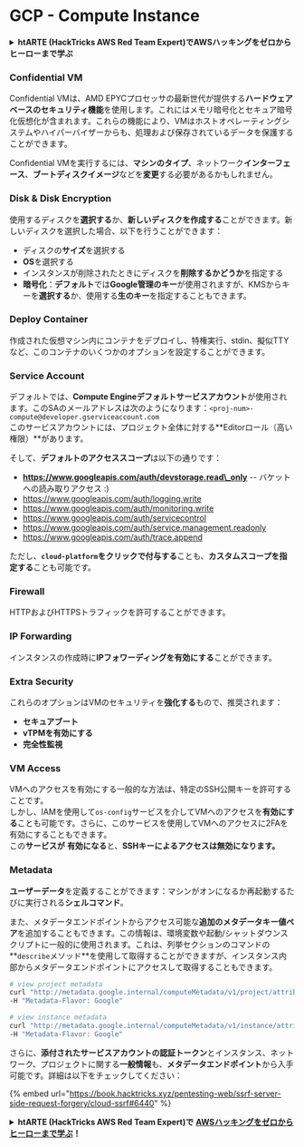 # GCP - Compute Instance

<details>

<summary><strong>htARTE (HackTricks AWS Red Team Expert)でAWSハッキングをゼロからヒーローまで学ぶ</strong></summary>

HackTricksをサポートする他の方法:

* **HackTricksにあなたの会社を広告したい**、または**HackTricksをPDFでダウンロードしたい**場合は、[**サブスクリプションプラン**](https://github.com/sponsors/carlospolop)をチェックしてください！
* [**公式PEASS & HackTricksグッズ**](https://peass.creator-spring.com)を入手する
* [**The PEASS Family**](https://opensea.io/collection/the-peass-family)を発見し、独占的な[**NFTs**](https://opensea.io/collection/the-peass-family)のコレクションをチェックする
* 💬 [**Discordグループ**](https://discord.gg/hRep4RUj7f)に**参加する**か、[**テレグラムグループ**](https://t.me/peass)に参加するか、**Twitter** 🐦 [**@carlospolopm**](https://twitter.com/carlospolopm)を**フォローする**。
* **HackTricks**の[**GitHubリポジトリ**](https://github.com/carlospolop/hacktricks)と[**HackTricks Cloud**](https://github.com/carlospolop/hacktricks-cloud)にPRを提出して、あなたのハッキングのコツを共有する。

</details>

### Confidential VM

Confidential VMは、AMD EPYCプロセッサの最新世代が提供する**ハードウェアベースのセキュリティ機能**を使用します。これにはメモリ暗号化とセキュア暗号化仮想化が含まれます。これらの機能により、VMはホストオペレーティングシステムやハイパーバイザーからも、処理および保存されているデータを保護することができます。

Confidential VMを実行するには、**マシンのタイプ**、ネットワーク**インターフェース**、**ブートディスクイメージ**などを**変更**する必要があるかもしれません。

### Disk & Disk Encryption

使用するディスクを**選択する**か、**新しいディスクを作成する**ことができます。新しいディスクを選択した場合、以下を行うことができます：

* ディスクの**サイズ**を選択する
* **OS**を選択する
* インスタンスが削除されたときにディスクを**削除するかどうか**を指定する
* **暗号化**：**デフォルト**では**Google管理のキー**が使用されますが、KMSからキーを**選択する**か、使用する**生のキー**を指定することもできます。

### Deploy Container

作成された仮想マシン内にコンテナをデプロイし、特権実行、stdin、擬似TTYなど、このコンテナのいくつかのオプションを設定することができます。

### Service Account

デフォルトでは、**Compute Engineデフォルトサービスアカウント**が使用されます。このSAのメールアドレスは次のようになります：`<proj-num>-compute@developer.gserviceaccount.com`\
このサービスアカウントには、プロジェクト全体に対する**Editorロール（高い権限）**があります。

そして、**デフォルトのアクセススコープ**は以下の通りです：

* **https://www.googleapis.com/auth/devstorage.read\_only** -- バケットへの読み取りアクセス :)
* https://www.googleapis.com/auth/logging.write
* https://www.googleapis.com/auth/monitoring.write
* https://www.googleapis.com/auth/servicecontrol
* https://www.googleapis.com/auth/service.management.readonly
* https://www.googleapis.com/auth/trace.append

ただし、**`cloud-platform`をクリックで付与する**ことも、**カスタムスコープを指定する**ことも可能です。

### Firewall

HTTPおよびHTTPSトラフィックを許可することができます。

### IP Forwarding

インスタンスの作成時に**IPフォワーディングを有効にする**ことができます。

### Extra Security

これらのオプションはVMのセキュリティを**強化する**もので、推奨されます：

* **セキュアブート**
* **vTPMを有効にする**
* **完全性監視**

### VM Access

VMへのアクセスを有効にする一般的な方法は、特定のSSH公開キーを許可することです。\
しかし、IAMを使用して`os-config`サービスを介してVMへのアクセスを**有効にする**ことも可能です。さらに、このサービスを使用してVMへのアクセスに2FAを有効にすることもできます。\
この**サービスが** **有効になる**と、**SSHキーによるアクセスは無効になります。**

### Metadata

**ユーザーデータ**を定義することができます：マシンがオンになるか再起動するたびに実行される**シェルコマンド**。

また、メタデータエンドポイントからアクセス可能な**追加のメタデータキー値ペア**を追加することもできます。この情報は、環境変数や起動/シャットダウンスクリプトに一般的に使用されます。これは、列挙セクションのコマンドの**`describe`メソッド**を使用して取得することができますが、インスタンス内部からメタデータエンドポイントにアクセスして取得することもできます。
```bash
# view project metadata
curl "http://metadata.google.internal/computeMetadata/v1/project/attributes/?recursive=true&alt=text" \
-H "Metadata-Flavor: Google"

# view instance metadata
curl "http://metadata.google.internal/computeMetadata/v1/instance/attributes/?recursive=true&alt=text" \
-H "Metadata-Flavor: Google"
```
さらに、**添付されたサービスアカウントの認証トークン**とインスタンス、ネットワーク、プロジェクトに関する**一般情報**も、**メタデータエンドポイント**から入手可能です。詳細は以下をチェックしてください：

{% embed url="https://book.hacktricks.xyz/pentesting-web/ssrf-server-side-request-forgery/cloud-ssrf#6440" %}

<details>

<summary><strong>htARTE (HackTricks AWS Red Team Expert)で</strong> <a href="https://training.hacktricks.xyz/courses/arte"><strong>AWSハッキングをゼロからヒーローまで学ぶ</strong></a><strong>！</strong></summary>

HackTricksをサポートする他の方法：

* **HackTricksにあなたの会社を広告したい**、または**HackTricksをPDFでダウンロードしたい**場合は、[**サブスクリプションプラン**](https://github.com/sponsors/carlospolop)をチェックしてください！
* [**公式PEASS & HackTricksグッズ**](https://peass.creator-spring.com)を入手する
* [**The PEASS Family**](https://opensea.io/collection/the-peass-family)を発見し、独占的な[**NFTs**](https://opensea.io/collection/the-peass-family)のコレクションをチェックする
* 💬 [**Discordグループ**](https://discord.gg/hRep4RUj7f)に**参加する**か、[**テレグラムグループ**](https://t.me/peass)に参加する、または**Twitter** 🐦 [**@carlospolopm**](https://twitter.com/carlospolopm)を**フォローする**。
* [**HackTricks**](https://github.com/carlospolop/hacktricks)と[**HackTricks Cloud**](https://github.com/carlospolop/hacktricks-cloud)のgithubリポジトリにPRを提出して、あなたのハッキングのコツを**共有する**。

</details>

